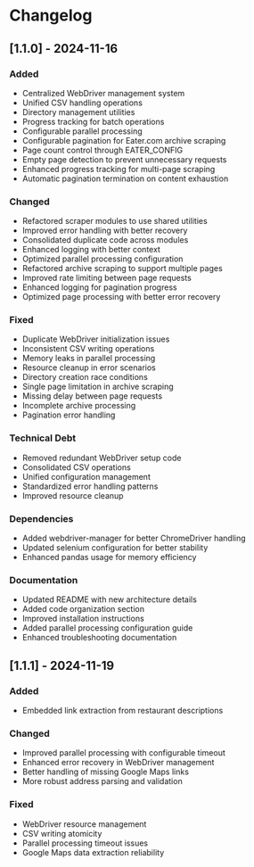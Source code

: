 # Changelog

## [1.1.0] - 2024-11-16

### Added
- Centralized WebDriver management system
- Unified CSV handling operations
- Directory management utilities
- Progress tracking for batch operations
- Configurable parallel processing
- Configurable pagination for Eater.com archive scraping
- Page count control through EATER_CONFIG
- Empty page detection to prevent unnecessary requests
- Enhanced progress tracking for multi-page scraping
- Automatic pagination termination on content exhaustion

### Changed
- Refactored scraper modules to use shared utilities
- Improved error handling with better recovery
- Consolidated duplicate code across modules
- Enhanced logging with better context
- Optimized parallel processing configuration
- Refactored archive scraping to support multiple pages
- Improved rate limiting between page requests
- Enhanced logging for pagination progress
- Optimized page processing with better error recovery

### Fixed
- Duplicate WebDriver initialization issues
- Inconsistent CSV writing operations
- Memory leaks in parallel processing
- Resource cleanup in error scenarios
- Directory creation race conditions
- Single page limitation in archive scraping
- Missing delay between page requests
- Incomplete archive processing
- Pagination error handling

### Technical Debt
- Removed redundant WebDriver setup code
- Consolidated CSV operations
- Unified configuration management
- Standardized error handling patterns
- Improved resource cleanup

### Dependencies
- Added webdriver-manager for better ChromeDriver handling
- Updated selenium configuration for better stability
- Enhanced pandas usage for memory efficiency

### Documentation
- Updated README with new architecture details
- Added code organization section
- Improved installation instructions
- Added parallel processing configuration guide
- Enhanced troubleshooting documentation

## [1.1.1] - 2024-11-19

### Added
- Embedded link extraction from restaurant descriptions

### Changed
- Improved parallel processing with configurable timeout
- Enhanced error recovery in WebDriver management
- Better handling of missing Google Maps links
- More robust address parsing and validation

### Fixed
- WebDriver resource management
- CSV writing atomicity
- Parallel processing timeout issues
- Google Maps data extraction reliability
